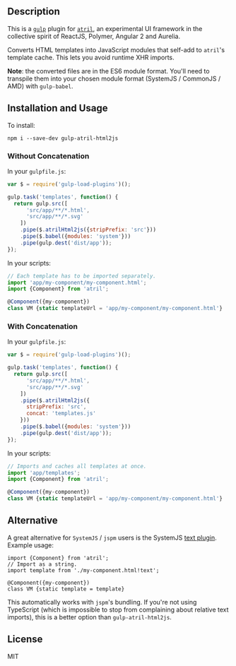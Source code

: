 ## Description

This is a [`gulp`](http://gulpjs.com) plugin for
[`atril`](http://mitranim.com/atril/), an experimental UI framework in
the collective spirit of ReactJS, Polymer, Angular 2 and Aurelia.

Converts HTML templates into JavaScript modules that self-add to `atril`'s
template cache. This lets you avoid runtime XHR imports.

**Note**: the converted files are in the ES6 module format. You'll need to
transpile them into your chosen module format (SystemJS / CommonJS / AMD) with
`gulp-babel`.

## Installation and Usage

To install:

```shell
npm i --save-dev gulp-atril-html2js
```

### Without Concatenation

In your `gulpfile.js`:

```javascript
var $ = require('gulp-load-plugins')();

gulp.task('templates', function() {
  return gulp.src([
      'src/app/**/*.html',
      'src/app/**/*.svg'
    ])
    .pipe($.atrilHtml2js({stripPrefix: 'src'}))
    .pipe($.babel({modules: 'system'}))
    .pipe(gulp.dest('dist/app'));
});
```

In your scripts:

```typescript
// Each template has to be imported separately.
import 'app/my-component/my-component.html';
import {Component} from 'atril';

@Component({my-component})
class VM {static templateUrl = 'app/my-component/my-component.html'}
```

### With Concatenation

In your `gulpfile.js`:

```javascript
var $ = require('gulp-load-plugins')();

gulp.task('templates', function() {
  return gulp.src([
      'src/app/**/*.html',
      'src/app/**/*.svg'
    ])
    .pipe($.atrilHtml2js({
      stripPrefix: 'src',
      concat: 'templates.js'
    }))
    .pipe($.babel({modules: 'system'}))
    .pipe(gulp.dest('dist/app'));
});
```

In your scripts:

```typescript
// Imports and caches all templates at once.
import 'app/templates';
import {Component} from 'atril';

@Component({my-component})
class VM {static templateUrl = 'app/my-component/my-component.html'}
```

## Alternative

A great alternative for `SystemJS` / `jspm` users is the SystemJS [text
plugin](https://github.com/systemjs/plugin-text). Example usage:

```
import {Component} from 'atril';
// Import as a string.
import template from './my-component.html!text';

@Component({my-component})
class VM {static template = template}
```

This automatically works with `jspm`'s bundling. If you're not using TypeScript
(which is impossible to stop from complaining about relative text imports), this
is a better option than `gulp-atril-html2js`.

## License

MIT
